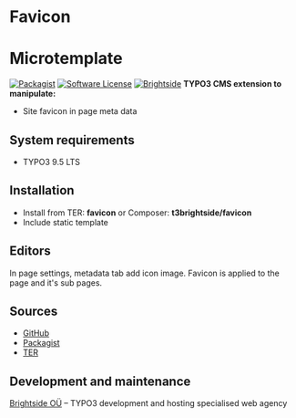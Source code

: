 # Favicon
# Microtemplate
[![Packagist](https://img.shields.io/packagist/v/t3brightside/pagelist.svg?style=flat)](https://packagist.org/packages/t3brightside/favicon)
[![Software License](https://img.shields.io/badge/license-GPLv3-brightgreen.svg?style=flat)](LICENSE)
[![Brightside](https://img.shields.io/badge/by-t3brightside.com-orange.svg?style=flat)](https://t3brightside.com)
**TYPO3 CMS extension to manipulate:**
- Site favicon in page meta data

## System requirements
- TYPO3 9.5 LTS

## Installation
-  Install from TER: **favicon** or Composer: **t3brightside/favicon**
-  Include static template

## Editors

In page settings, metadata tab add icon image. Favicon is applied to the page and it's sub pages.

## Sources
- [GitHub](https://github.com/t3brightside/favicon)
- [Packagist](https://packagist.org/packages/t3brightside/favicon)
- [TER](https://extensions.typo3.org/extension/favicon/)

## Development and maintenance

[Brightside OÜ](https://t3brightside.com) – TYPO3 development and hosting specialised web agency
